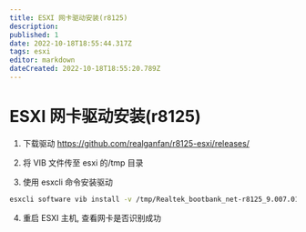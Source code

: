 ```yaml
---
title: ESXI 网卡驱动安装(r8125) 
description: 
published: 1
date: 2022-10-18T18:55:44.317Z
tags: esxi
editor: markdown
dateCreated: 2022-10-18T18:55:20.789Z
---
```


# ESXI 网卡驱动安装(r8125) 

1. 下载驱动 https://github.com/realganfan/r8125-esxi/releases/

2. 将 VIB 文件传至 esxi 的/tmp 目录

3. 使用 esxcli 命令安装驱动

```bash
esxcli software vib install -v /tmp/Realtek_bootbank_net-r8125_9.007.01-1.vib
```

4. 重启 ESXI 主机, 查看网卡是否识别成功
